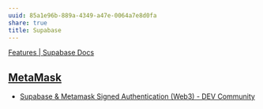 ```yaml
---
uuid: 85a1e96b-889a-4349-a47e-0064a7e8d0fa
share: true
title: Supabase
---
```

[Features | Supabase Docs](https://supabase.com/docs/guides/getting-started/features)

## [MetaMask](../037fca47-315e-46e3-a9f0-fc5dbc3ca4ef)

* [Supabase & Metamask Signed Authentication (Web3) - DEV Community](https://dev.to/59023g/supabase-metamask-signed-authentication-web3-53e1)
